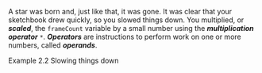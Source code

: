 <p class="main-text small-text">
    A star was born and, just like that, it was gone. It was clear that your sketchbook drew quickly, so you slowed things down. You multiplied, or <strong><em>scaled</em></strong>, the <code>frameCount</code> variable by a small number using the <strong><em>multiplication operator</em></strong> <code>*</code>. <strong><em>Operators</em></strong> are instructions to perform work on one or more numbers, called <strong><em>operands</em></strong>.
</p>
<p class="main-text small-text">Example 2.2 Slowing things down</p>
<script type="text/p5" data-autoplay src="/sketches/chapter-2/slowing-down.js"></script>